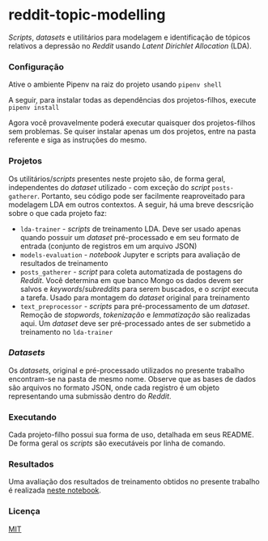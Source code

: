 # reddit-topic-modelling
*Scripts*, *datasets* e utilitários para modelagem e identificação de tópicos relativos a depressão no *Reddit* usando *Latent Dirichlet Allocation* (LDA).

### Configuração
Ative o ambiente Pipenv na raiz do projeto usando ```pipenv shell```

A seguir, para instalar todas as dependências dos projetos-filhos, execute ```pipenv install```

Agora você provavelmente poderá executar quaisquer dos projetos-filhos sem problemas. Se quiser instalar apenas um dos projetos, entre na pasta referente e siga as instruções do mesmo.

### Projetos
Os utilitários/*scripts* presentes neste projeto são, de forma geral, independentes do *dataset* utilizado - com exceção do *script* ```posts-gatherer```. Portanto, seu código pode ser facilmente reaproveitado para modelagem LDA em outros contextos. A seguir, há uma breve descsrição sobre o que cada projeto faz:

* ```lda-trainer``` - *scripts* de treinamento LDA. Deve ser usado apenas quando possuir um *dataset* pré-processado e em seu formato de entrada (conjunto de registros em um arquivo JSON)
* ```models-evaluation``` - *notebook* Jupyter e scripts para avaliação de resultados de treinamento
* ```posts_gatherer``` - *script* para coleta automatizada de postagens do *Reddit*. Você determina em que banco Mongo os dados devem ser salvos e *keywords*/*subreddits* para serem buscados, e o *script* executa a tarefa. Usado para montagem do *dataset* original para treinamento
* ```text_preprocessor``` - *scripts* para pré-processamento de um *dataset*. Remoção de *stopwords*, *tokenização* e *lemmatização* são realizadas aqui. Um *dataset* deve ser pré-processado antes de ser submetido a treinamento no ```lda-trainer```

### *Datasets*
Os *datasets*, original e pré-processado utilizados no presente trabalho encontram-se na pasta de mesmo nome. Observe que as bases de dados são arquivos no formato JSON, onde cada registro é um objeto representando uma submissão dentro do *Reddit*.

### Executando
Cada projeto-filho possui sua forma de uso, detalhada em seus README. De forma geral os *scripts* são executáveis por linha de comando.

### Resultados
Uma avaliação dos resultados de treinamento obtidos no presente trabalho é realizada [neste notebook](https://github.com/lffloyd/reddit-topic-modelling/blob/master/models-evaluation/Reddit_pt%20-%20Modelagem%20de%20t%C3%B3picos%20-%20Resultados%20de%20treinamento.ipynb).

### Licença
[MIT](LICENSE)